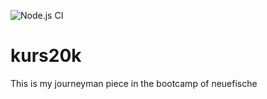 ![Node.js CI](https://github.com/jefiedler/kurs20k/workflows/Node.js%20CI/badge.svg)

# kurs20k

This is my journeyman piece in the bootcamp of neuefische
